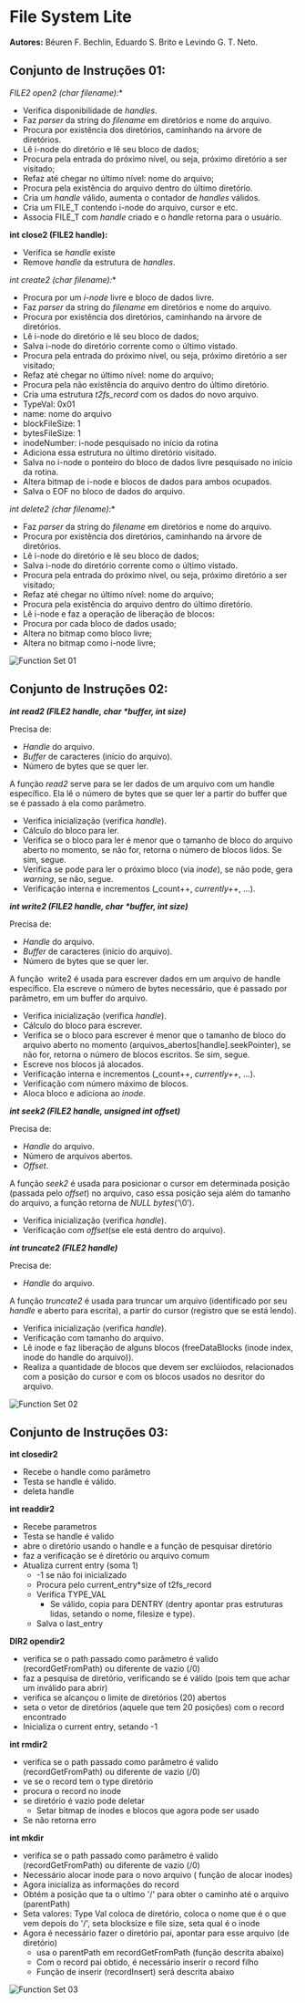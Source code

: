 # File System Lite

__Autores:__ Béuren F. Bechlin, Eduardo S. Brito e Levindo G. T. Neto.

## Conjunto de Instruções 01:

**FILE2 open2 (char* filename):**
* Verifica disponibilidade de _handles_.
* Faz _parser_ da string do _filename_ em diretórios e nome do arquivo.
* Procura por existência dos diretórios, caminhando na árvore de diretórios.
 * Lê i-node do diretório e lê seu bloco de dados;
 * Procura pela entrada do próximo nível, ou seja, próximo diretório a ser visitado;
 * Refaz até chegar no último nível: nome do arquivo;
* Procura pela existência do arquivo dentro do último diretório.
* Cria um _handle_ válido, aumenta o contador de _handles_ válidos.
* Cria um FILE_T contendo i-node do arquivo, cursor e etc.
* Associa FILE_T com _handle_ criado e o _handle_ retorna para o usuário.

**int close2 (FILE2 handle):**
* Verifica se _handle_ existe
* Remove _handle_ da estrutura de _handles_.

**int create2 (char* filename):**
* Procura por um _i-node_ livre e bloco de dados livre.
* Faz _parser_ da string do _filename_ em diretórios e nome do arquivo.
* Procura por existência dos diretórios, caminhando na árvore de diretórios.
 * Lê i-node do diretório e lê seu bloco de dados;
 * Salva i-node do diretório corrente como o último vistado.
 * Procura pela entrada do próximo nível, ou seja, próximo diretório a ser visitado;
 * Refaz até chegar no último nível: nome do arquivo;
* Procura pela não existência do arquivo dentro do último diretório.
* Cria uma estrutura _t2fs_record_ com os dados do novo arquivo.
 * TypeVal: 0x01
 * name: nome do arquivo
 * blockFileSize: 1
 * bytesFileSize: 1
 * inodeNumber: i-node pesquisado no início da rotina
* Adiciona essa estrutura no último diretório visitado.
* Salva no i-node o ponteiro do bloco de dados livre pesquisado no início da rotina.
* Altera bitmap de i-node e blocos de dados para ambos ocupados.
* Salva o EOF no bloco de dados do arquivo.

**int delete2 (char* filename):**
* Faz _parser_ da string do _filename_ em diretórios e nome do arquivo.
* Procura por existência dos diretórios, caminhando na árvore de diretórios.
 * Lê i-node do diretório e lê seu bloco de dados;
 * Salva i-node do diretório corrente como o último vistado.
 * Procura pela entrada do próximo nível, ou seja, próximo diretório a ser visitado;
 * Refaz até chegar no último nível: nome do arquivo;
* Procura pela existência do arquivo dentro do último diretório.
* Lê i-node e faz a operação de liberação de blocos:
 * Procura por cada bloco de dados usado;
 * Altera no bitmap como bloco livre;
* Altera no bitmap como i-node livre;

![Function Set 01](resources/functionsSet01.png)

## Conjunto de Instruções 02:

**_int read2 (FILE2 handle, char *buffer, int size)_**

Precisa de:
* _Handle_ do arquivo.
* _Buffer_ de caracteres (início do arquivo).
* Número de bytes que se quer ler.

A função _read2_ serve para se ler dados de um arquivo com um handle específico. Ela lê o número de bytes que se quer ler a partir do buffer que se é passado à ela como parâmetro.

* Verifica inicialização (verifica _handle_).
* Cálculo do bloco para ler.
* Verifica se o bloco para ler é menor que o tamanho de bloco do arquivo aberto no momento, se não for, retorna o número de blocos lidos. Se sim, segue.
* Verifica se pode para ler o próximo bloco (via _inode_), se não pode, gera _warning_, se não, segue.
* Verificação interna e incrementos (_count++, _currently++_, ...).


**_int write2 (FILE2 handle, char *buffer, int size)_**

Precisa de:
* _Handle_ do arquivo.
* _Buffer_ de caracteres (início do arquivo).
* Número de bytes que se quer ler.

A função ​ write2 é usada para escrever dados em um arquivo de handle específico. Ela escreve o número de bytes necessário, que é passado por parâmetro, em um buffer do arquivo. 

* Verifica inicialização (verifica _handle_).
* Cálculo do bloco para escrever.
* Verifica se o bloco para escrever é menor que o tamanho de bloco do arquivo aberto no momento (arquivos_abertos[handle].seekPointer), se não for, retorna o número de blocos escritos. Se sim, segue.
* Escreve nos blocos já alocados.
* Verificação interna e incrementos (_count++, _currently++_, ...).
* Verificação com número máximo de blocos.
* Aloca bloco e adiciona ao _inode_.


**_int seek2 (FILE2 handle, unsigned int offset)_**

Precisa de:
* _Handle_ do arquivo.
* Número de arquivos abertos.
* _Offset_.

A função _seek2_ é usada para posicionar o cursor em determinada posição (passada pelo ​_offset_) no arquivo, caso essa posição seja além do tamanho do arquivo, a função retorna de _NULL bytes_(‘\0’).
* Verifica inicialização (verifica _handle_).
* Verificação com _offset_(se ele está dentro do arquivo).


**_int truncate2 (FILE2 handle)_**

Precisa de:
* _Handle_ do arquivo.

A função ​_truncate2_ é usada para truncar um arquivo (identificado por seu
_handle_ e aberto para escrita), a partir do cursor (registro que se está lendo).

* Verifica inicialização (verifica _handle_).
* Verificação com tamanho do arquivo.
* Lê inode e faz liberação de alguns blocos (freeDataBlocks (inode index, inode do handle do arquivo)).
* Realiza a quantidade de blocos que devem ser exclúiodos, relacionados com a posição do cursor e com os blocos usados no desritor do arquivo.

![Function Set 02](resources/functionsSet02.png)

## Conjunto de Instruções 03:

**int closedir2**
* Recebe o handle como parâmetro
* Testa se handle é válido.
* deleta handle

**int readdir2**
* Recebe parametros 
* Testa se handle é valido
* abre o diretório usando o handle e a função de pesquisar diretório
* faz a verificação se é diretório ou arquivo comum
* Atualiza current entry (soma 1)
  * -1 se não foi inicializado
  * Procura pelo current_entry*size of t2fs_record
  * Verifica TYPE_VAL
    * Se válido, copia para DENTRY (dentry apontar pras estruturas lidas, setando o nome, filesize e type). 
  * Salva o last_entry


**DIR2 opendir2**
* verifica se o path passado como parâmetro é valido (recordGetFromPath)  ou diferente de vazio (/0)
* faz a pesquisa de diretório, verificando se é válido (pois tem que achar um inválido para abrir)
* verifica se alcançou o limite de diretórios (20) abertos
* seta o vetor de diretórios (aquele que tem 20 posições) com o record encontrado
* Inicializa o current entry, setando -1

**int rmdir2**
* verifica se o path passado como parâmetro é valido (recordGetFromPath) ou diferente de vazio (/0)
* ve se o record tem o type diretório
* procura o record no inode
* se diretório é vazio pode deletar
  * Setar bitmap de inodes e blocos que agora pode ser usado
* Se não retorna erro


**int mkdir**
* verifica se o path passado como parâmetro é valido (recordGetFromPath) ou diferente de vazio (/0)
* Necessário alocar inode para o novo arquivo ( função de alocar inodes)
* Agora inicializa as informações do record
* Obtém a posição que ta o ultimo '/' para obter o caminho até o arquivo (parentPath)
* Seta valores:  Type Val coloca de diretório, coloca o nome que é o que vem depois do '/', seta blocksize e file size, seta qual é o inode
* Agora é necessário fazer o diretório pai, apontar para esse arquivo (de diretório)
  * usa o parentPath em recordGetFromPath (função descrita abaixo)
  * Com o record pai obtido, é necessário inserir o record filho
  * Função de inserir (recordInsert) será descrita abaixo

![Function Set 03](resources/functionsSet03.png)
